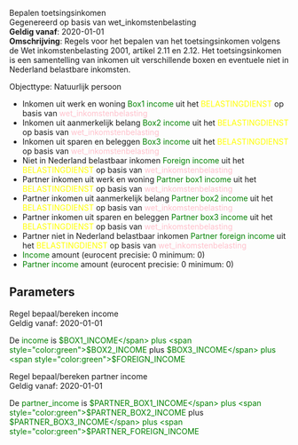 Bepalen toetsingsinkomen \
Gegenereerd op basis van wet_inkomstenbelasting \
**Geldig vanaf**: 2020-01-01 \
**Omschrijving**: Regels voor het bepalen van het toetsingsinkomen volgens de Wet inkomstenbelasting 2001, artikel 2.11 en 2.12. Het toetsingsinkomen is een samentelling van inkomen uit verschillende boxen en eventuele niet in Nederland belastbare inkomsten.


Objecttype: Natuurlijk persoon
- Inkomen uit werk en woning <span style="color:green">Box1 income</span> uit het <span style="color:yellow"> BELASTINGDIENST </span> op basis van <span style="color:pink"> wet_inkomstenbelasting </span>
- Inkomen uit aanmerkelijk belang <span style="color:green">Box2 income</span> uit het <span style="color:yellow"> BELASTINGDIENST </span> op basis van <span style="color:pink"> wet_inkomstenbelasting </span>
- Inkomen uit sparen en beleggen <span style="color:green">Box3 income</span> uit het <span style="color:yellow"> BELASTINGDIENST </span> op basis van <span style="color:pink"> wet_inkomstenbelasting </span>
- Niet in Nederland belastbaar inkomen <span style="color:green">Foreign income</span> uit het <span style="color:yellow"> BELASTINGDIENST </span> op basis van <span style="color:pink"> wet_inkomstenbelasting </span>
- Partner inkomen uit werk en woning <span style="color:green">Partner box1 income</span> uit het <span style="color:yellow"> BELASTINGDIENST </span> op basis van <span style="color:pink"> wet_inkomstenbelasting </span>
- Partner inkomen uit aanmerkelijk belang <span style="color:green">Partner box2 income</span> uit het <span style="color:yellow"> BELASTINGDIENST </span> op basis van <span style="color:pink"> wet_inkomstenbelasting </span>
- Partner inkomen uit sparen en beleggen <span style="color:green">Partner box3 income</span> uit het <span style="color:yellow"> BELASTINGDIENST </span> op basis van <span style="color:pink"> wet_inkomstenbelasting </span>
- Partner niet in Nederland belastbaar inkomen <span style="color:green">Partner foreign income</span> uit het <span style="color:yellow"> BELASTINGDIENST </span> op basis van <span style="color:pink"> wet_inkomstenbelasting </span>
- <span style="color:green">Income</span> amount (eurocent precisie: 0 minimum: 0)
- <span style="color:green">Partner income</span> amount (eurocent precisie: 0 minimum: 0)

## Parameters ##


Regel bepaal/bereken income \
Geldig vanaf: 2020-01-01

De <span style="color: green">income</span> is
<span style="color:green">$BOX1_INCOME</span> plus <span style="color:green">$BOX2_INCOME</span> plus <span style="color:green">$BOX3_INCOME</span> plus <span style="color:green">$FOREIGN_INCOME</span>


Regel bepaal/bereken partner income \
Geldig vanaf: 2020-01-01

De <span style="color: green">partner_income</span> is
<span style="color:green">$PARTNER_BOX1_INCOME</span> plus <span style="color:green">$PARTNER_BOX2_INCOME</span> plus <span style="color:green">$PARTNER_BOX3_INCOME</span> plus <span style="color:green">$PARTNER_FOREIGN_INCOME</span>
